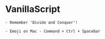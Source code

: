 # VanillaScript

    - Remember 'Divide and Conquer'!

    - Emoji on Mac - Command + Ctrl + Spacebar
